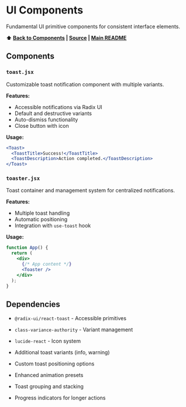 # UI Components

Fundamental UI primitive components for consistent interface elements.

**⬆️ [Back to Components](../README.md) | [Source](../../README.md) | [Main README](../../../README.md)**

## Components

### `toast.jsx`
Customizable toast notification component with multiple variants.

**Features:**
- Accessible notifications via Radix UI
- Default and destructive variants
- Auto-dismiss functionality
- Close button with icon

**Usage:**
```jsx
<Toast>
  <ToastTitle>Success!</ToastTitle>
  <ToastDescription>Action completed.</ToastDescription>
</Toast>
```

### `toaster.jsx`
Toast container and management system for centralized notifications.

**Features:**
- Multiple toast handling
- Automatic positioning
- Integration with `use-toast` hook

**Usage:**
```jsx
function App() {
  return (
    <div>
      {/* App content */}
      <Toaster />
    </div>
  );
}
```

## Dependencies

- `@radix-ui/react-toast` - Accessible primitives
- `class-variance-authority` - Variant management
- `lucide-react` - Icon system

- Additional toast variants (info, warning)
- Custom toast positioning options
- Enhanced animation presets
- Toast grouping and stacking
- Progress indicators for longer actions
